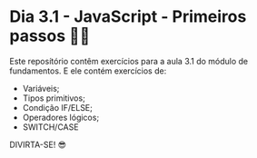 # Dia 3.1 - JavaScript - Primeiros passos 👶🍼

Este reposítório contêm exercícios para a aula 3.1 do módulo de fundamentos.
E ele contém exercícios de:
- Variáveis;
- Tipos primitivos;
- Condição IF/ELSE;
- Operadores lógicos;
- SWITCH/CASE

DIVIRTA-SE! 😎
